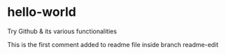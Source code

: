 # hello-world
Try Github &amp; its various functionalities

This is the first comment added to readme file inside branch readme-edit
